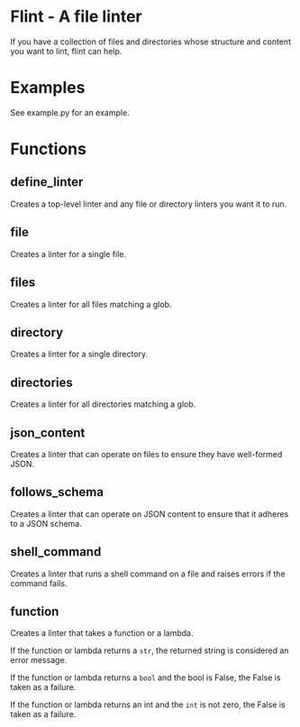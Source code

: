 # Flint - A file linter

If you have a collection of files and directories whose structure and content you want to lint, flint can help.

# Examples

See example.py for an example.

# Functions

## define_linter

Creates a top-level linter and any file or directory linters you want it to run.

## file

Creates a linter for a single file.

## files

Creates a linter for all files matching a glob.

## directory

Creates a linter for a single directory.

## directories

Creates a linter for all directories matching a glob.

## json_content

Creates a linter that can operate on files to ensure they have well-formed JSON.

## follows_schema

Creates a linter that can operate on JSON content to ensure that it adheres to a JSON schema.

## shell_command

Creates a linter that runs a shell command on a file and raises errors if the command fails.

## function

Creates a linter that takes a function or a lambda.

If the function or lambda returns a `str`, the returned string is considered an error message.

If the function or lambda returns a `bool` and the bool is False, the False is taken as a failure.

If the function or lambda returns an int and the `int` is not zero, the False is taken as a failure.

